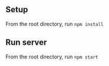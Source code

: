 ## Setup
From the root directory, run `npm install`

## Run server
From the root directory, run `npm start`